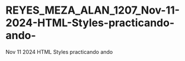 # REYES_MEZA_ALAN_1207_Nov-11-2024-HTML-Styles-practicando-ando-
Nov 11 2024 HTML Styles practicando ando 
